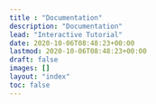 ```yaml
---
title : "Documentation"
description: "Documentation"
lead: "Interactive Tutorial"
date: 2020-10-06T08:48:23+00:00
lastmod: 2020-10-06T08:48:23+00:00
draft: false
images: []
layout: "index"
toc: false
---
```



